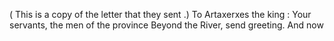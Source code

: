 ( This is a copy of the letter that they sent .) To Artaxerxes the king : Your servants, the men of the province Beyond the River, send greeting. And now
